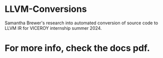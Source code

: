# LLVM-Conversions
Samantha Brewer's research into automated conversion of source code to LLVM IR for VICEROY internship summer 2024.

# For more info, check the docs pdf.
